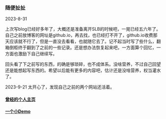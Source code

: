 ### 随便扯扯

2023-8-31

上次写blog已经好多年了，大概还是准备离开SLB的时候吧，一晃已经五六年了。自己之前放博客的网址是github.io，再去找，也已经打不开了，github.io收费那天应该就不行了，但是一直没去看看，也就随它去了。记不起当时写了些什么，翻箱倒柜终于翻到了之前的一些记录。还是想办法恢复起来吧，一方面算个回忆，一方面也激励下自己继续写。

回头看了下之前写的东西，的确是够琐碎，也不成体系。没啥营养，不过自己回望还是能想起写东西的。希望以后能有更多的内容吧，估计还是没啥营养，权当灌水了。

2023-9-21
太开心了，发现自己之前的两个网站还活着。
#### [曾经的个人主页](https://zhigaozhu.github.io)
#### [一个小Demo](https://zhigaoforfun.github.io)